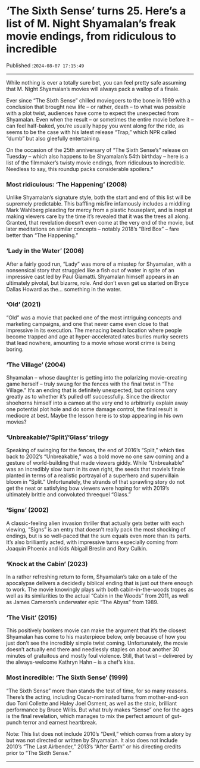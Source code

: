 # ‘The Sixth Sense’ turns 25. Here’s a list of M. Night Shyamalan’s freak movie endings, from ridiculous to incredible

Published :`2024-08-07 17:15:49`

---

While nothing is ever a totally sure bet, you can feel pretty safe assuming that M. Night Shyamalan’s movies will always pack a wallop of a finale.

Ever since “The Sixth Sense” chilled moviegoers to the bone in 1999 with a conclusion that brought new life – or rather, death – to what was possible with a plot twist, audiences have come to expect the unexpected from Shyamalan. Even when the result – or sometimes the entire movie before it – can feel half-baked, you’re usually happy you went along for the ride, as seems to be the case with his latest release “Trap,” which NPR called “dumb” but also gleefully entertaining.

On the occasion of the 25th anniversary of “The Sixth Sense’s” release on Tuesday – which also happens to be Shyamalan’s 54th birthday – here is a list of the filmmaker’s twisty movie endings, from ridiculous to incredible. Needless to say, this roundup packs considerable spoilers.*

### Most ridiculous: ‘The Happening’ (2008)

Unlike Shyamalan’s signature style, both the start and end of this list will be supremely predictable. This baffling misfire infamously includes a middling Mark Wahlberg pleading for mercy from a plastic houseplant, and is inept at making viewers care by the time it’s revealed that it was the trees all along. Granted, that revelation doesn’t even come at the very end of the movie, but later meditations on similar concepts – notably 2018’s “Bird Box” – fare better than “The Happening.”

### ‘Lady in the Water’ (2006)

After a fairly good run, “Lady” was more of a misstep for Shyamalan, with a nonsensical story that struggled like a fish out of water in spite of an impressive cast led by Paul Giamatti. Shyamalan himself appears in an ultimately pivotal, but bizarre, role. And don’t even get us started on Bryce Dallas Howard as the… something in the water.

### ‘Old’ (2021)

“Old” was a movie that packed one of the most intriguing concepts and marketing campaigns, and one that never came even close to that impressive in its execution. The menacing beach location where people become trapped and age at hyper-accelerated rates buries murky secrets that lead nowhere, amounting to a movie whose worst crime is being boring.

### ‘The Village’ (2004)

Shyamalan – whose daughter is getting into the polarizing movie-creating game herself – truly swung for the fences with the final twist in “The Village.” It’s an ending that is definitely unexpected, but opinions vary greatly as to whether it’s pulled off successfully. Since the director shoehorns himself into a cameo at the very end to arbitrarily explain away one potential plot hole and do some damage control, the final result is mediocre at best. Maybe the lesson here is to stop appearing in his own movies?

### ‘Unbreakable’/’Split’/’Glass’ trilogy

Speaking of swinging for the fences, the end of 2016’s “Split,” which ties back to 2002’s “Unbreakable,” was a bold move no one saw coming and a gesture of world-building that made viewers giddy. While “Unbreakable” was an incredibly slow burn in its own right, the seeds that movie’s finale planted in terms of a realistic portrayal of a superhero and supervillain bloom in “Split.” Unfortunately, the strands of that sprawling story do not get the neat or satisfying bow viewers were hoping for with 2019’s ultimately brittle and convoluted threequel “Glass.”

### ‘Signs’ (2002)

A classic-feeling alien invasion thriller that actually gets better with each viewing, “Signs” is an entry that doesn’t really pack the most shocking of endings, but is so well-paced that the sum equals even more than its parts. It’s also brilliantly acted, with impressive turns especially coming from Joaquin Phoenix and kids Abigail Breslin and Rory Culkin.

### ‘Knock at the Cabin’ (2023)

In a rather refreshing return to form, Shyamalan’s take on a tale of the apocalypse delivers a decidedly biblical ending that is just out there enough to work. The movie knowingly plays with both cabin-in-the-woods tropes as well as its similarities to the actual “Cabin in the Woods” from 2011, as well as James Cameron’s underwater epic “The Abyss” from 1989.

### ‘The Visit’ (2015)

This positively bonkers movie can make the argument that it’s the closest Shyamalan has come to his masterpiece below, only because of how you just don’t see the incredibly simple twist coming. Unfortunately, the movie doesn’t actually end there and needlessly staples on about another 30 minutes of gratuitous and mostly foul violence. Still, that twist – delivered by the always-welcome Kathryn Hahn – is a chef’s kiss.

### Most incredible: ‘The Sixth Sense’ (1999)

“The Sixth Sense” more than stands the test of time, for so many reasons. There’s the acting, including Oscar-nominated turns from mother-and-son duo Toni Collette and Haley Joel Osment, as well as the stoic, brilliant performance by Bruce Willis. But what truly makes “Sense” one for the ages is the final revelation, which manages to mix the perfect amount of gut-punch terror and earnest heartbreak.

Note: This list does not include 2010’s “Devil,” which comes from a story by but was not directed or written by Shyamalan. It also does not include 2010’s “The Last Airbender,” 2013’s “After Earth” or his directing credits prior to “The Sixth Sense.”

---

